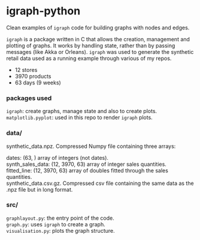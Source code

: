 # igraph-python
Clean examples of `igraph` code for building graphs with nodes and edges.  

`igraph` is a package written in C that allows the creation, management and plotting of graphs. It works by handling state, rather than by passing messages (like Akka or Orleans). `igraph` was used to generate the synthetic retail data used as a running example through various of my repos.

- 12 stores  
- 3970 products  
- 63 days (9 weeks)

### packages used
 
`igraph`: create graphs, manage state and also to create plots.  
`matplotlib.pyplot`: used in this repo to render `igraph` plots.

### data/
synthetic_data.npz. Compressed Numpy file containing three arrays:

dates: (63, ) array of integers (not dates).  
synth_sales_data: (12, 3970, 63) array of integer sales quantities.  
fitted_line: (12, 3970, 63) array of doubles fitted through the sales quantities.  
synthetic_data.csv.gz. Compressed csv file containing the same data as the .npz file but in long format.  

### src/

`graphlayout.py`: the entry point of the code.  
`graph.py`: uses `igraph` to create a graph.  
`visualisation.py`: plots the graph structure.  
